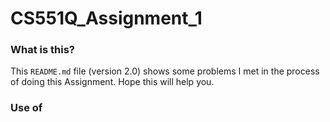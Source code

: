 # CS551Q_Assignment_1

### What is this?
This `README.md` file (version 2.0) shows some problems I met in the process of doing this Assignment. Hope this will help you.

### Use of <script> in Templates
Although the project brief states that "there should be no JavaScript in your submission," clarification was sought from the instructor, who confirmed that the restriction refers to the Java programming language, not the client-side scripting language JavaScript. As such, the use of <script> tags in HTML templates for basic front-end interactivity and data visualization is acceptable within the scope of this Python-based assignment.
In this project, JavaScript is only used to support the dynamic display of CO₂ emissions through charts and user-controlled filters (e.g., selecting countries or adjusting year ranges). This enhances the interpretability of open data and does not compromise the Python-focused nature of the assignment. All core logic, data processing, and database interactions are handled by Django and Python on the server side.

# How to run through codio (local version)
first start the virtual environment:
```bash
    source .venv/bin/activate
```
then you should go into the project file:
```bash
    cd team_assignment
```
now you can run the server:
```bash
    python3 manage.py runserver 0.0.0.0:8000
```
Finally you can visit this url to get to our homepage: https://randomevent-spenddemand-8000.codio-box.uk/co2

# Preparations in advance if you are going to edit the assignment files

### Get python version 3.10.7
When open your codio link for this Assignment, firstly checking the python version is necessary. Try with this code:
```bash 
    python --version
```
If your python version is 2.7.17, you should download 3.10.7 version. Type the following command:
```bash
    pyenv install 3.10.7
```
If you meet an error like '*python-build: definition not found: 3.10.7*', then you should upload your pyenv. Try this:
```bash
    cd ~/.pyenv
    git pull
```
Then, go back to your working directory:
```bash
    cd -
```
Now you should be able to download the version 3.10.7:
```bash
    pyenv install 3.10.7
```
After downloading, remember to check the version again. If it's still 2.7.17, try this command:
```bash
    pyenv rehash
```

### Download files from github repository
I have created a repository on github for this Assignment, you can download files from it.
Firstly, make sure you've received my invitation and selected consent. Only if you do this will you have the permission to follow up.
Then, you can use this commend to download.
```bash
    git clone https://github.com/Thorki-Su/CS551Q_Assignment_1.git
```
This will download all the files into your codio as a new folder '*CS551Q_Assignment_1*'. To make edits and commits easier, please move all files out of the folder.
The filetree should look at: '.venv', 'team_assignment' and 'sqlite-autoconf-3490100' folders, and other four files.

### Get sqlite version 3.49.1
Please use this command to check your sqlite version:
```bash
    sqlite3 --version
```
If your version is 3.22, please update the version. In the files downloaded from github, there are prepared sqlite documents.
```bash
    cd sqlite-autoconf-3490100
    ./configure --prefix=$HOME/sqlite
    make
    make install
```
Then set environment variables so Python uses the new SQLite:
```bash
    export PATH="$HOME/sqlite/bin:$PATH"
    export LD_LIBRARY_PATH="$HOME/sqlite/lib"
```
Check version again and your sqlite should be 3.49.1

# The process of this Assignment

### Build Basic Django Framework
After making sure your python version is correct, you can use these commands to start the virtual environment and install some modules:
```bash
    pyenv local 3.10.7 # this sets the local version of python to 3.10.7
    python3 -m venv .venv # this creates the virtual environment for you
    source .venv/bin/activate # this activates the virtual environment
    pip install --upgrade pip # this installs pip, and upgrades it if required.
```
Then we install django:
```bash
    pip install django
```
The first step of this assignment is to create a project for it. We use '*team_assignment*' as the name of project.
```bash
    django-admin startproject team_assignment
```
It will create a folder named team_assignment. Remember to change path into this project:
```bash
    cd team_assignment
```
Then we create an app named '*visual_emission*', cause our data is about CO2 emissions.
```bash
    python manage.py startapp visual_emission
```
This command will create a new folder inside our project folder.
Open the file *settings.py* and add the app into *INSTALLED_APPS*, remember the ',' at the end.
```python
    'visual_emission',
```
Then open the file *urls.py* and change it like this:
```python
    from django.contrib import admin
    from django.urls import path, include

    urlpatterns = [
        path('admin/', admin.site.urls),
        path('co2/', include('visual_emission.urls', namespace='co2')),
    ]
```
*include* makes sure it can use urls in app folder, and all these urls begin with '*co2/*'.
Next create a new file named *urls.py* in the *visual_emission* folder, it should look like this:
```python
    from django.urls import path
    from . import views

    app_name = 'co2'

    urlpatterns = [
        path('', views.homepage, name='homepage'),
    ]
```
This ensures that when the '/co2' path is accessed, the server calls the homepage function in views.
Then we write the homepage function. Open the file *views.py* in the *visual_emission* folder, and change it like this:
```python
    from django.shortcuts import render, HttpResponse

    # Create your views here.
    def homepage(request):
        return HttpResponse('This is the home page!')
```
The function will return a string '*This is the home page!*'.
In Terminal, use this command to run the server firstly:
```bash
    python manage.py runserver
```
After the server is running, use 'Box URL' to open a website. Change the '3000' to '8000' and copy the url after 'https://'. Everyone's url is different. For example, mine is '*randomevent-spenddemand-8000.codio-box.uk*'
In '*settings.py*', paste your url into '*ALLOWED_HOSTS*', just like this:(remember use your own url)
```python
    ALLOWED_HOSTS = ['randomevent-spenddemand-8000.codio-box.uk']
```
Then stop the server by CTRl+C, save all the files and run the server again. This time we use this command:
```bash
    python3 manage.py runserver 0.0.0.0:8000
```
Again, open a website by 'Box URL', change the url from 3000 to 8000 and add '/co2' at the end.
If everything is correct, you can see '*This is the home page!*' in the new page.

### Create Models for Database
Open the file '*models.py*', we will create two models in it:
```python
    class Country(models.Model):
        country_name = models.CharField(max_length=100, unique=True)
        country_code = models.CharField(max_length=10, unique=True)
        region = models.CharField(max_length=100, null=True)
        income_group = models.CharField(max_length=50, null=True)
        is_country = models.BooleanField(default=True)

    class Data(models.Model):
        country = models.ForeignKey(Country, on_delete=models.CASCADE)
        year = models.IntegerField()
        emission = models.FloatField()

        class Meta:
            unique_together = ('country', 'year')
```
Then we ask Django to generate the migration file with the command:
```python
    python3 manage.py makemigrations
```
After that, we run the generated migration with the command:
```python
    python3 manage.py migrate
```
In the future, anytime that you edit the model, you need to run makemigration, and then migrate commands to have the database changes happen.

### Load Data from the Excel File
Under the 'visual_emission' app create a folder 'management' and inside that create another one named 'commands'. Then create a file parse_cities.py in that folder. We use the openpyxl library to parse the excel spreadsheet, so you need to install that with the command:
```bash
    pip install openpyxl
```
In the 'visual_emission' folder, create a folder named 'country_data', then upload the excel file in it. Make sure the file is end with '.xlsx' cause the openpyxl library can only be used to deal with xlsx files.
Open file parse_cities.py, we will write some commands to load data from our excel file:
```python
    import os
    from pathlib import Path
    from django.db import models
    from django.core.management.base import BaseCommand, CommandError
    from openpyxl import load_workbook

    from visual_emission.models import Country, Data # load the models

    class Command(BaseCommand):
        help = 'Load data from csv'

        def handle(self, *args, **options):
            Country.objects.all().delete()
            Data.objects.all().delete()
            print('table dropped')

            base_dir = Path(__file__).resolve().parent.parent.parent.parent
            book_path = os.path.join(base_dir, 'visual_emission/country_data/data_upload.xlsx')
            try:
                book = load_workbook(book_path)
                sheet = book['Data']
            except FileNotFoundError:
                raise CommandError(f"File not found: {book_path}")
            except KeyError:
                raise CommandError("Worksheet named 'Data' not found in the Excel file.")
            print(sheet.title)
            max_row_num = sheet.max_row
            max_col_num = sheet.max_column
            print(f'Rows: {max_row_num}, Columns: {max_col_num}')

            start_year = 1990 # years are from 1990 to 2020
            data_start_col = 6 # data start at column F, which is the 6th

            for i in range(2, max_row_num + 1):
                try:
                    row_data = [sheet.cell(row=i, column=j).value for j in range(1, max_col_num + 1)] # get the data of one row
                    c_name = row_data[0]
                    c_code = row_data[1]
                    is_c = row_data[2]
                    reg = row_data[3] if row_data[3] else ''
                    income = row_data[4] if row_data[4] else ''

                    country = Country.objects.create(
                        country_name = c_name,
                        country_code = c_code,
                        is_country = is_c,
                        region = reg,
                        income_group = income,
                    )

                    data_objects = []
                    for j in range(data_start_col-1, max_col_num): # the index starts with 0, so the data_start_col should -1
                        year = start_year + (j-data_start_col+1)
                        emission = row_data[j]
                        if emission is not None:
                            data_objects.append(Data(country = country, year = year, emission = emission))
                        
                    Data.objects.bulk_create(data_objects)
                    print(f'{c_name} saved')
                except Exception as e:
                    print(f'Error processing row {i}: {e}')
            
            print('all data saved')
```
With this we can drop the data from the table, and then load it in, as required. Run the file with the command:
```bash
    python3 manage.py parse_cities
```
This will run for a little time.

When loading finished, we can test whether the data is in the database. Use this command to open a shell to query the sqlite database:
```bash
    python3 manage.py dbshell
```
Then try this command or other commands you want to use:
```bash
    select * from visual_emission_country where income_group='High income';
```
This command will show all countries whose income_group is 'High income'.

### Create Templates
Now we will create templates for our app. Create a new folder named 'templates' under 'visual_emission', inside this folder we will place all templates.
In settings.py, change this line in TEMPLATES:
```python
    'DIRS': [BASE_DIR/'templates'],
```
This makes sure it can find our templates.
For there are many templates in visual_emission, the process of creating each template will not be shown in detail.
All templates and their usage will be listed here:
'404.html' and '500.html' -- for error control.
'chart.html' -- for drawing the line chart in detail pages.
'country_info.html' and 'group_info.html' -- for showing country or group information in detail pages.
'country_list.html' -- it is the sidebar of each pages.
'data.html' -- it is the detail page for all countries and groups.
'feedback.html' -- for collecting feedback from users -- it is not done yet!
'homepage.html' -- it is the homepage of our app.
'main.html' -- it is the parent template for other templates.
In this step, 'urls.py' and 'views.py' in 'visual_emission' folder are also edited.